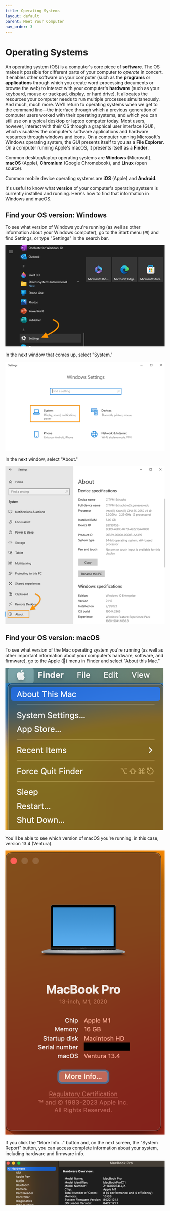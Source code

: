 ```yaml
---
title: Operating Systems
layout: default
parent: Meet Your Computer
nav_order: 3
---
```


# Operating Systems

An operating system (OS) is a computer's core piece of **software**. The OS makes it possible for different parts of your computer to *operate* in concert. It enables other software on your computer (such as the **programs** or **applications** through which you create word-processing documents or browse the web) to interact with your computer's **hardware** (such as your keyboard, mouse or trackpad, display, or hard drive). It allocates the resources your computer needs to run multiple processes simultaneously. And much, much more. We'll return to operating systems when we get to the command line&mdash;the interface through which a previous generation of computer users worked with their operating systems, and which you can still use on a typical desktop or laptop computer today. Most users, however, interact with their OS through a graphical user interface (GUI), which visualizes the computer's software applications and hardware resources through windows and icons. On a computer running Microsoft's Windows operating system, the GUI presents itself to you as a **File Explorer**. On a computer running Apple's macOS, it presents itself as a **Finder**.

Common desktop/laptop operating systems are **Windows** (Microsoft), **macOS** (Apple), **Chromium** (Google Chromebook), and **Linux** (open source).

Common mobile device operating systems are **iOS** (Apple) and **Android**.

It's useful to know what **version** of your computer's operating systsem is currently installed and running. Here's how to find that information in Windows and macOS.

## Find your OS version: Windows

To see what version of Windows you're running (as well as other information about your Windows computer), go to the Start menu (&#x229e;) and find Settings, or type "Settings" in the search bar.

![Windows Settings in Start menu](../assets/windows-settings-start.png)

In the next window that comes up, select "System."

![Windows Settings](../assets/windows-settings-general.png)

In the next window, select "About."

![Windows Settings with About Selected](../assets/windows-settings.png)

## Find your OS version: macOS

To see what version of the Mac operating system you're running (as well as other important information about your computer's hardware, software, and firmware), go to the Apple (&#63743;) menu in Finder and select "About this Mac."

![About this Mac in Mac Finder](../assets/mbp-about-this-mac.png)

You'll be able to see which version of macOS you're running: in this case, version 13.4 (Ventura).

![Mac operating system info](../assets/mbp-more-info.png)

If you click the "More Info&hellip;" button and, on the next screen, the "System Report" button, you can access complete information about your system, including hardware and firmware info.

![Mac system report screen](../assets/mbp-hardware-overview.png)

                                                                                                                        